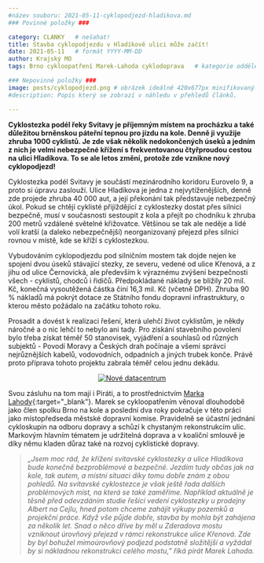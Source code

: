 ```yaml
---
#název souboru: 2021-05-11-cyklopodjezd-hladikova.md
### Povinné položky ###

category: CLANKY   # nešahat!
title: Stavba cyklopodjezdu v Hladíkově ulici může začít!
date: 2021-05-11   # formát YYYY-MM-DD
author: Krajský MO
tags: Brno cykloopatření Marek-Lahoda cyklodoprava   # kategorie odděleny mezerami, např. volby zemědělství životní-prostředí piráti (viz https://jihomoravsky.pirati.cz/tags/)

### Nepovinné položky ###
image: posts/cyklopodjezd.png # obrázek ideálně 420x677px minifikovaný přes https://tinypng.com/
#description: Popis který se zobrazí v náhledu v přehledů článků.

---
```

**Cyklostezka podél řeky Svitavy je příjemným místem na procházku a také důležitou brněnskou páteřní tepnou pro jízdu na kole. Denně ji využije zhruba 1000 cyklistů. Je zde však několik nedokončených úseků a jedním z nich je velmi nebezpečné křížení s frekventovanou čtyřproudou cestou na ulici Hladíkova. To se ale letos změní, protože zde vznikne nový cyklopodjezd!** 

Cyklostezka podél Svitavy je součástí mezinárodního koridoru Eurovelo 9, a proto si úpravu zaslouží. Ulice Hladíkova je jedna z nejvytíženějších, denně zde projede zhruba 40 000 aut, a její překonání tak představuje nebezpečný úkol. Pokud se chtějí cyklisté přijíždějící z cyklostezky dostat přes silnici bezpečně, musí v současnosti sestoupit z kola a přejít po chodníku k zhruba 200 metrů vzdálené světelné křižovatce. Většinou se tak ale neděje a lidé volí kratší (a daleko nebezpečnější) neorganizovaný přejezd přes silnici rovnou v místě, kde se kříží s cyklostezkou. 

Vybudováním cyklopodjezdu pod silničním mostem tak dojde nejen ke spojení dvou úseků stávající stezky, ze severu, vedené od ulice Křenová, a z jihu od ulice Černovická, ale především k výraznému zvýšení bezpečnosti všech - cyklistů, chodců i řidičů. Předpokládané náklady se blížily 20 mil. Kč, konečná vysoutěžená částka činí 16,3 mil. Kč (včetně DPH). Zhruba 90 % nákladů má pokrýt dotace ze Státního fondu dopravní infrastruktury, o kterou město požádalo na začátku tohoto roku.

Prosadit a dovést k realizaci řešení, která ulehčí život cyklistům, je někdy náročné a o nic lehčí to nebylo ani tady. Pro získání stavebního povolení bylo třeba získat téměř 50 stanovisek, vyjádření a souhlasů od různých subjektů - Povodí Moravy a Českých drah počínaje a všemi správci nejrůznějších kabelů, vodovodních, odpadních a jiných trubek konče. Právě proto příprava tohoto projektu zabrala téměř celou jednu dekádu. 


<div style="text-align:center"><a href="https://a.pirati.cz/jihomoravsky/img/posts/planik.png" target="_blank">
<img src="https://a.pirati.cz/jihomoravsky/img/posts/planik.png" alt="Nové datacentrum">
</a></div>


Svou zásluhu na tom mají i Piráti, a to prostřednictvím [Marka Lahody](https://jihomoravsky.pirati.cz/lide/marek-lahoda/){:target="_blank"}. Marek se cykloopatřením věnoval dlouhodobě jako člen spolku Brno na kole a poslední dva roky pokračuje v této práci jako místopředseda městské dopravní komise. Pravidelně se účastní jednání cykloskupin na odboru dopravy a schůzí k chystaným rekonstrukcím ulic. Markovým hlavním tématem je udržitelná doprava a v koaliční smlouvě je díky němu kladen důraz také na rozvoj cyklistické dopravy.

> *„Jsem moc rád, že křížení svitavské cyklostezky a ulice Hladíkova bude konečně bezproblémové a bezpečné. Jezdím tudy občas jak na kole, tak autem, a místní situaci díky tomu dobře znám z obou pohledů. Na svitavské cyklostezce je však ještě řada dalších problémových míst, na která se také zaměříme. Například aktuálně je těsně před odevzdáním studie řešící vedení cyklostezky u prodejny Albert na Cejlu, hned potom chceme zahájit výkupy pozemků a projekční práce. Když vše půjde dobře, stavba by mohla být zahájena za několik let. Snad o něco dříve by měl u Zderadova mostu vzniknout úrovňový přejezd v rámci rekonstrukce ulice Křenová. Zde by byl bohužel mimoúrovňový podjezd podstatně složitější a vyžádal by si nákladnou rekonstrukci celého mostu,” říká pirát Marek Lahoda.* 
>

